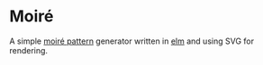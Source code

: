 # Moiré

A simple [moiré pattern](https://en.wikipedia.org/wiki/Moir%C3%A9_pattern) generator written in [elm](http://elm-lang.org/) and using SVG for rendering.
